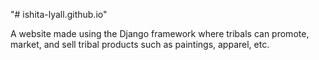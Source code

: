 "# ishita-lyall.github.io" 

A website made using the Django framework where tribals can promote, market, and sell tribal products such as paintings, apparel, etc.
